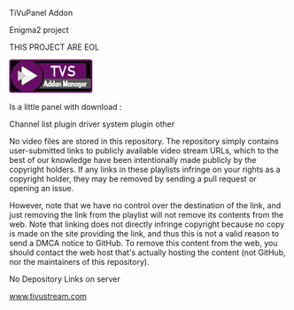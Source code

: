 TiVuPanel Addon 

Enigma2 project



THIS PROJECT ARE EOL

<img src="https://github.com/Belfagor2005/tvPanel/blob/main/usr/lib/enigma2/python/Plugins/Extensions/tvaddon/logo.png">


Is a little panel with download :

Channel list
plugin
driver
system plugin
other


No video files are stored in this repository. The repository simply contains user-submitted links to publicly available video stream URLs, which to the best of our knowledge have been intentionally made publicly by the copyright holders. If any links in these playlists infringe on your rights as a copyright holder, they may be removed by sending a pull request or opening an issue.

However, note that we have no control over the destination of the link, and just removing the link from the playlist will not remove its contents from the web. Note that linking does not directly infringe copyright because no copy is made on the site providing the link, and thus this is not a valid reason to send a DMCA notice to GitHub. To remove this content from the web, you should contact the web host that's actually hosting the content (not GitHub, nor the maintainers of this repository).

No Depository Links on server

www.tivustream.com
